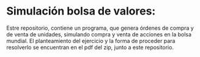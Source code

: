 # Simulación bolsa de valores:
Estre repositorio, contiene un programa, que genera órdenes de compra y de venta de unidades, simulando compra y venta de acciones en
la bolsa mundial. El planteamiento del ejercicio y la forma de proceder para resolverlo se encuentran en el pdf del zip, junto a este repositorio.